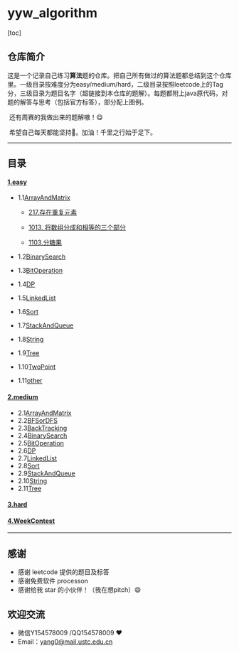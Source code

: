 # yyw_algorithm
[toc]

## 仓库简介

​	这是一个记录自己练习**算法**题的仓库。把自己所有做过的算法题都总结到这个仓库里。一级目录按难度分为easy/medium/hard，二级目录按照leetcode上的Tag分，三级目录为题目名字（超链接到本仓库的题解）。每题都附上java原代码，对题的解答与思考（包括官方标答），部分配上图例。

​	还有周赛的我做出来的题解嗷！😋

​	希望自己每天都能坚持:muscle:。加油！千里之行始于足下。

---



## 目录

#### 	[1.easy](https://github.com/ustcyyw/yyw_algorithm/tree/master/easy)

* 1.1[ArrayAndMatrix](https://github.com/ustcyyw/yyw_algorithm/tree/master/easy/ArrayAndMatrix)

    * [217.存在重复元素](https://github.com/ustcyyw/yyw_algorithm/blob/master/easy/ArrayAndMatrix/containsDuplicate.md)

    * [1013. 将数组分成和相等的三个部分](https://github.com/ustcyyw/yyw_algorithm/blob/master/easy/ArrayAndMatrix/canThreePartsEqualSum.md)

    *  [1103.分糖果](https://github.com/ustcyyw/yyw_algorithm/blob/master/easy/ArrayAndMatrix/distributeCandies.md)

* 1.2[BinarySearch](https://github.com/ustcyyw/yyw_algorithm/tree/master/easy/BinarySearch)

* 1.3[BitOperation](https://github.com/ustcyyw/yyw_algorithm/tree/master/easy/BitOperation)

* 1.4[DP](https://github.com/ustcyyw/yyw_algorithm/tree/master/easy/DP)

* 1.5[LinkedList](https://github.com/ustcyyw/yyw_algorithm/tree/master/easy/LinkedList)

* 1.6[Sort](https://github.com/ustcyyw/yyw_algorithm/tree/master/easy/Sort)

* 1.7[StackAndQueue](https://github.com/ustcyyw/yyw_algorithm/tree/master/easy/StackAndQueue)

* 1.8[String](https://github.com/ustcyyw/yyw_algorithm/tree/master/easy/String)

* 1.9[Tree](https://github.com/ustcyyw/yyw_algorithm/tree/master/easy/Tree)

* 1.10[TwoPoint](https://github.com/ustcyyw/yyw_algorithm/tree/master/easy/TwoPoint)

* 1.11[other](https://github.com/ustcyyw/yyw_algorithm/tree/master/easy/other)

#### 	[2.medium](https://github.com/ustcyyw/yyw_algorithm/tree/master/medium)

* 2.1[ArrayAndMatrix](https://github.com/ustcyyw/yyw_algorithm/tree/master/medium/ArrayAndMatrix)
* 2.2[BFSorDFS](https://github.com/ustcyyw/yyw_algorithm/tree/master/medium/BFSorDFS)
* 2.3[BackTracking](https://github.com/ustcyyw/yyw_algorithm/tree/master/medium/BackTracking)
* 2.4[BinarySearch](https://github.com/ustcyyw/yyw_algorithm/tree/master/medium/BinarySearch)
* 2.5[BitOperation](https://github.com/ustcyyw/yyw_algorithm/tree/master/medium/BitOperation)
* 2.6[DP](https://github.com/ustcyyw/yyw_algorithm/tree/master/medium/DP)
* 2.7[LinkedList](https://github.com/ustcyyw/yyw_algorithm/tree/master/medium/LinkedList)
* 2.8[Sort](https://github.com/ustcyyw/yyw_algorithm/tree/master/medium/Sort)
* 2.9[StackAndQueue](https://github.com/ustcyyw/yyw_algorithm/tree/master/medium/StackAndQueue)
* 2.10[String](https://github.com/ustcyyw/yyw_algorithm/tree/master/medium/String)
* 2.11[Tree](https://github.com/ustcyyw/yyw_algorithm/tree/master/medium/Tree)

#### 	[3.hard]()

#### [4.WeekContest](https://github.com/ustcyyw/yyw_algorithm/tree/master/WeekContest)

---



## 感谢

* 感谢 leetcode 提供的题目及标答
* 感谢免费软件 processon
* 感谢给我 star 的小伙伴！（我在想pitch）:smile:

## 欢迎交流

* 微信Y154578009 /QQ154578009 ❤️​
* Email：yang0@mail.ustc.edu.cn